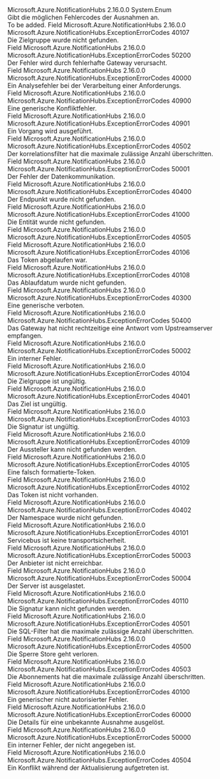 <Type Name="ExceptionErrorCodes" FullName="Microsoft.Azure.NotificationHubs.ExceptionErrorCodes">
  <TypeSignature Language="C#" Value="public enum ExceptionErrorCodes" />
  <TypeSignature Language="ILAsm" Value=".class public auto ansi sealed ExceptionErrorCodes extends System.Enum" />
  <TypeSignature Language="DocId" Value="T:Microsoft.Azure.NotificationHubs.ExceptionErrorCodes" />
  <TypeSignature Language="VB.NET" Value="Public Enum ExceptionErrorCodes" />
  <TypeSignature Language="F#" Value="type ExceptionErrorCodes = " />
  <AssemblyInfo>
    <AssemblyName>Microsoft.Azure.NotificationHubs</AssemblyName>
    <AssemblyVersion>2.16.0.0</AssemblyVersion>
  </AssemblyInfo>
  <Base>
    <BaseTypeName>System.Enum</BaseTypeName>
  </Base>
  <Docs>
    <summary>Gibt die möglichen Fehlercodes der Ausnahmen an.</summary>
    <remarks>To be added.</remarks>
  </Docs>
  <Members>
    <Member MemberName="AudienceNotFound">
      <MemberSignature Language="C#" Value="AudienceNotFound" />
      <MemberSignature Language="ILAsm" Value=".field public static literal valuetype Microsoft.Azure.NotificationHubs.ExceptionErrorCodes AudienceNotFound = int32(40107)" />
      <MemberSignature Language="DocId" Value="F:Microsoft.Azure.NotificationHubs.ExceptionErrorCodes.AudienceNotFound" />
      <MemberSignature Language="VB.NET" Value="AudienceNotFound" />
      <MemberSignature Language="F#" Value="AudienceNotFound = 40107" Usage="Microsoft.Azure.NotificationHubs.ExceptionErrorCodes.AudienceNotFound" />
      <MemberType>Field</MemberType>
      <AssemblyInfo>
        <AssemblyName>Microsoft.Azure.NotificationHubs</AssemblyName>
        <AssemblyVersion>2.16.0.0</AssemblyVersion>
      </AssemblyInfo>
      <ReturnValue>
        <ReturnType>Microsoft.Azure.NotificationHubs.ExceptionErrorCodes</ReturnType>
      </ReturnValue>
      <MemberValue>40107</MemberValue>
      <Docs>
        <summary>Die Zielgruppe wurde nicht gefunden.</summary>
      </Docs>
    </Member>
    <Member MemberName="BadGatewayFailure">
      <MemberSignature Language="C#" Value="BadGatewayFailure" />
      <MemberSignature Language="ILAsm" Value=".field public static literal valuetype Microsoft.Azure.NotificationHubs.ExceptionErrorCodes BadGatewayFailure = int32(50200)" />
      <MemberSignature Language="DocId" Value="F:Microsoft.Azure.NotificationHubs.ExceptionErrorCodes.BadGatewayFailure" />
      <MemberSignature Language="VB.NET" Value="BadGatewayFailure" />
      <MemberSignature Language="F#" Value="BadGatewayFailure = 50200" Usage="Microsoft.Azure.NotificationHubs.ExceptionErrorCodes.BadGatewayFailure" />
      <MemberType>Field</MemberType>
      <AssemblyInfo>
        <AssemblyName>Microsoft.Azure.NotificationHubs</AssemblyName>
        <AssemblyVersion>2.16.0.0</AssemblyVersion>
      </AssemblyInfo>
      <ReturnValue>
        <ReturnType>Microsoft.Azure.NotificationHubs.ExceptionErrorCodes</ReturnType>
      </ReturnValue>
      <MemberValue>50200</MemberValue>
      <Docs>
        <summary>Der Fehler wird durch fehlerhafte Gateway verursacht.</summary>
      </Docs>
    </Member>
    <Member MemberName="BadRequest">
      <MemberSignature Language="C#" Value="BadRequest" />
      <MemberSignature Language="ILAsm" Value=".field public static literal valuetype Microsoft.Azure.NotificationHubs.ExceptionErrorCodes BadRequest = int32(40000)" />
      <MemberSignature Language="DocId" Value="F:Microsoft.Azure.NotificationHubs.ExceptionErrorCodes.BadRequest" />
      <MemberSignature Language="VB.NET" Value="BadRequest" />
      <MemberSignature Language="F#" Value="BadRequest = 40000" Usage="Microsoft.Azure.NotificationHubs.ExceptionErrorCodes.BadRequest" />
      <MemberType>Field</MemberType>
      <AssemblyInfo>
        <AssemblyName>Microsoft.Azure.NotificationHubs</AssemblyName>
        <AssemblyVersion>2.16.0.0</AssemblyVersion>
      </AssemblyInfo>
      <ReturnValue>
        <ReturnType>Microsoft.Azure.NotificationHubs.ExceptionErrorCodes</ReturnType>
      </ReturnValue>
      <MemberValue>40000</MemberValue>
      <Docs>
        <summary>Ein Analysefehler bei der Verarbeitung einer Anforderungs.</summary>
      </Docs>
    </Member>
    <Member MemberName="ConflictGeneric">
      <MemberSignature Language="C#" Value="ConflictGeneric" />
      <MemberSignature Language="ILAsm" Value=".field public static literal valuetype Microsoft.Azure.NotificationHubs.ExceptionErrorCodes ConflictGeneric = int32(40900)" />
      <MemberSignature Language="DocId" Value="F:Microsoft.Azure.NotificationHubs.ExceptionErrorCodes.ConflictGeneric" />
      <MemberSignature Language="VB.NET" Value="ConflictGeneric" />
      <MemberSignature Language="F#" Value="ConflictGeneric = 40900" Usage="Microsoft.Azure.NotificationHubs.ExceptionErrorCodes.ConflictGeneric" />
      <MemberType>Field</MemberType>
      <AssemblyInfo>
        <AssemblyName>Microsoft.Azure.NotificationHubs</AssemblyName>
        <AssemblyVersion>2.16.0.0</AssemblyVersion>
      </AssemblyInfo>
      <ReturnValue>
        <ReturnType>Microsoft.Azure.NotificationHubs.ExceptionErrorCodes</ReturnType>
      </ReturnValue>
      <MemberValue>40900</MemberValue>
      <Docs>
        <summary>Eine generische Konfliktfehler.</summary>
      </Docs>
    </Member>
    <Member MemberName="ConflictOperationInProgress">
      <MemberSignature Language="C#" Value="ConflictOperationInProgress" />
      <MemberSignature Language="ILAsm" Value=".field public static literal valuetype Microsoft.Azure.NotificationHubs.ExceptionErrorCodes ConflictOperationInProgress = int32(40901)" />
      <MemberSignature Language="DocId" Value="F:Microsoft.Azure.NotificationHubs.ExceptionErrorCodes.ConflictOperationInProgress" />
      <MemberSignature Language="VB.NET" Value="ConflictOperationInProgress" />
      <MemberSignature Language="F#" Value="ConflictOperationInProgress = 40901" Usage="Microsoft.Azure.NotificationHubs.ExceptionErrorCodes.ConflictOperationInProgress" />
      <MemberType>Field</MemberType>
      <AssemblyInfo>
        <AssemblyName>Microsoft.Azure.NotificationHubs</AssemblyName>
        <AssemblyVersion>2.16.0.0</AssemblyVersion>
      </AssemblyInfo>
      <ReturnValue>
        <ReturnType>Microsoft.Azure.NotificationHubs.ExceptionErrorCodes</ReturnType>
      </ReturnValue>
      <MemberValue>40901</MemberValue>
      <Docs>
        <summary>Ein Vorgang wird ausgeführt.</summary>
      </Docs>
    </Member>
    <Member MemberName="CorrelationFiltersExceeded">
      <MemberSignature Language="C#" Value="CorrelationFiltersExceeded" />
      <MemberSignature Language="ILAsm" Value=".field public static literal valuetype Microsoft.Azure.NotificationHubs.ExceptionErrorCodes CorrelationFiltersExceeded = int32(40502)" />
      <MemberSignature Language="DocId" Value="F:Microsoft.Azure.NotificationHubs.ExceptionErrorCodes.CorrelationFiltersExceeded" />
      <MemberSignature Language="VB.NET" Value="CorrelationFiltersExceeded" />
      <MemberSignature Language="F#" Value="CorrelationFiltersExceeded = 40502" Usage="Microsoft.Azure.NotificationHubs.ExceptionErrorCodes.CorrelationFiltersExceeded" />
      <MemberType>Field</MemberType>
      <AssemblyInfo>
        <AssemblyName>Microsoft.Azure.NotificationHubs</AssemblyName>
        <AssemblyVersion>2.16.0.0</AssemblyVersion>
      </AssemblyInfo>
      <ReturnValue>
        <ReturnType>Microsoft.Azure.NotificationHubs.ExceptionErrorCodes</ReturnType>
      </ReturnValue>
      <MemberValue>40502</MemberValue>
      <Docs>
        <summary>Der korrelationsfilter hat die maximale zulässige Anzahl überschritten.</summary>
      </Docs>
    </Member>
    <Member MemberName="DataCommunicationError">
      <MemberSignature Language="C#" Value="DataCommunicationError" />
      <MemberSignature Language="ILAsm" Value=".field public static literal valuetype Microsoft.Azure.NotificationHubs.ExceptionErrorCodes DataCommunicationError = int32(50001)" />
      <MemberSignature Language="DocId" Value="F:Microsoft.Azure.NotificationHubs.ExceptionErrorCodes.DataCommunicationError" />
      <MemberSignature Language="VB.NET" Value="DataCommunicationError" />
      <MemberSignature Language="F#" Value="DataCommunicationError = 50001" Usage="Microsoft.Azure.NotificationHubs.ExceptionErrorCodes.DataCommunicationError" />
      <MemberType>Field</MemberType>
      <AssemblyInfo>
        <AssemblyName>Microsoft.Azure.NotificationHubs</AssemblyName>
        <AssemblyVersion>2.16.0.0</AssemblyVersion>
      </AssemblyInfo>
      <ReturnValue>
        <ReturnType>Microsoft.Azure.NotificationHubs.ExceptionErrorCodes</ReturnType>
      </ReturnValue>
      <MemberValue>50001</MemberValue>
      <Docs>
        <summary>Der Fehler der Datenkommunikation.</summary>
      </Docs>
    </Member>
    <Member MemberName="EndpointNotFound">
      <MemberSignature Language="C#" Value="EndpointNotFound" />
      <MemberSignature Language="ILAsm" Value=".field public static literal valuetype Microsoft.Azure.NotificationHubs.ExceptionErrorCodes EndpointNotFound = int32(40400)" />
      <MemberSignature Language="DocId" Value="F:Microsoft.Azure.NotificationHubs.ExceptionErrorCodes.EndpointNotFound" />
      <MemberSignature Language="VB.NET" Value="EndpointNotFound" />
      <MemberSignature Language="F#" Value="EndpointNotFound = 40400" Usage="Microsoft.Azure.NotificationHubs.ExceptionErrorCodes.EndpointNotFound" />
      <MemberType>Field</MemberType>
      <AssemblyInfo>
        <AssemblyName>Microsoft.Azure.NotificationHubs</AssemblyName>
        <AssemblyVersion>2.16.0.0</AssemblyVersion>
      </AssemblyInfo>
      <ReturnValue>
        <ReturnType>Microsoft.Azure.NotificationHubs.ExceptionErrorCodes</ReturnType>
      </ReturnValue>
      <MemberValue>40400</MemberValue>
      <Docs>
        <summary>Der Endpunkt wurde nicht gefunden.</summary>
      </Docs>
    </Member>
    <Member MemberName="EntityGone">
      <MemberSignature Language="C#" Value="EntityGone" />
      <MemberSignature Language="ILAsm" Value=".field public static literal valuetype Microsoft.Azure.NotificationHubs.ExceptionErrorCodes EntityGone = int32(41000)" />
      <MemberSignature Language="DocId" Value="F:Microsoft.Azure.NotificationHubs.ExceptionErrorCodes.EntityGone" />
      <MemberSignature Language="VB.NET" Value="EntityGone" />
      <MemberSignature Language="F#" Value="EntityGone = 41000" Usage="Microsoft.Azure.NotificationHubs.ExceptionErrorCodes.EntityGone" />
      <MemberType>Field</MemberType>
      <AssemblyInfo>
        <AssemblyName>Microsoft.Azure.NotificationHubs</AssemblyName>
        <AssemblyVersion>2.16.0.0</AssemblyVersion>
      </AssemblyInfo>
      <ReturnValue>
        <ReturnType>Microsoft.Azure.NotificationHubs.ExceptionErrorCodes</ReturnType>
      </ReturnValue>
      <MemberValue>41000</MemberValue>
      <Docs>
        <summary>Die Entität wurde nicht gefunden.</summary>
      </Docs>
    </Member>
    <Member MemberName="EventHubAtFullCapacity">
      <MemberSignature Language="C#" Value="EventHubAtFullCapacity" />
      <MemberSignature Language="ILAsm" Value=".field public static literal valuetype Microsoft.Azure.NotificationHubs.ExceptionErrorCodes EventHubAtFullCapacity = int32(40505)" />
      <MemberSignature Language="DocId" Value="F:Microsoft.Azure.NotificationHubs.ExceptionErrorCodes.EventHubAtFullCapacity" />
      <MemberSignature Language="VB.NET" Value="EventHubAtFullCapacity" />
      <MemberSignature Language="F#" Value="EventHubAtFullCapacity = 40505" Usage="Microsoft.Azure.NotificationHubs.ExceptionErrorCodes.EventHubAtFullCapacity" />
      <MemberType>Field</MemberType>
      <AssemblyInfo>
        <AssemblyName>Microsoft.Azure.NotificationHubs</AssemblyName>
        <AssemblyVersion>2.16.0.0</AssemblyVersion>
      </AssemblyInfo>
      <ReturnValue>
        <ReturnType>Microsoft.Azure.NotificationHubs.ExceptionErrorCodes</ReturnType>
      </ReturnValue>
      <MemberValue>40505</MemberValue>
      <Docs>
        <summary />
      </Docs>
    </Member>
    <Member MemberName="ExpiredToken">
      <MemberSignature Language="C#" Value="ExpiredToken" />
      <MemberSignature Language="ILAsm" Value=".field public static literal valuetype Microsoft.Azure.NotificationHubs.ExceptionErrorCodes ExpiredToken = int32(40106)" />
      <MemberSignature Language="DocId" Value="F:Microsoft.Azure.NotificationHubs.ExceptionErrorCodes.ExpiredToken" />
      <MemberSignature Language="VB.NET" Value="ExpiredToken" />
      <MemberSignature Language="F#" Value="ExpiredToken = 40106" Usage="Microsoft.Azure.NotificationHubs.ExceptionErrorCodes.ExpiredToken" />
      <MemberType>Field</MemberType>
      <AssemblyInfo>
        <AssemblyName>Microsoft.Azure.NotificationHubs</AssemblyName>
        <AssemblyVersion>2.16.0.0</AssemblyVersion>
      </AssemblyInfo>
      <ReturnValue>
        <ReturnType>Microsoft.Azure.NotificationHubs.ExceptionErrorCodes</ReturnType>
      </ReturnValue>
      <MemberValue>40106</MemberValue>
      <Docs>
        <summary>Das Token abgelaufen war.</summary>
      </Docs>
    </Member>
    <Member MemberName="ExpiresOnNotFound">
      <MemberSignature Language="C#" Value="ExpiresOnNotFound" />
      <MemberSignature Language="ILAsm" Value=".field public static literal valuetype Microsoft.Azure.NotificationHubs.ExceptionErrorCodes ExpiresOnNotFound = int32(40108)" />
      <MemberSignature Language="DocId" Value="F:Microsoft.Azure.NotificationHubs.ExceptionErrorCodes.ExpiresOnNotFound" />
      <MemberSignature Language="VB.NET" Value="ExpiresOnNotFound" />
      <MemberSignature Language="F#" Value="ExpiresOnNotFound = 40108" Usage="Microsoft.Azure.NotificationHubs.ExceptionErrorCodes.ExpiresOnNotFound" />
      <MemberType>Field</MemberType>
      <AssemblyInfo>
        <AssemblyName>Microsoft.Azure.NotificationHubs</AssemblyName>
        <AssemblyVersion>2.16.0.0</AssemblyVersion>
      </AssemblyInfo>
      <ReturnValue>
        <ReturnType>Microsoft.Azure.NotificationHubs.ExceptionErrorCodes</ReturnType>
      </ReturnValue>
      <MemberValue>40108</MemberValue>
      <Docs>
        <summary>Das Ablaufdatum wurde nicht gefunden.</summary>
      </Docs>
    </Member>
    <Member MemberName="ForbiddenGeneric">
      <MemberSignature Language="C#" Value="ForbiddenGeneric" />
      <MemberSignature Language="ILAsm" Value=".field public static literal valuetype Microsoft.Azure.NotificationHubs.ExceptionErrorCodes ForbiddenGeneric = int32(40300)" />
      <MemberSignature Language="DocId" Value="F:Microsoft.Azure.NotificationHubs.ExceptionErrorCodes.ForbiddenGeneric" />
      <MemberSignature Language="VB.NET" Value="ForbiddenGeneric" />
      <MemberSignature Language="F#" Value="ForbiddenGeneric = 40300" Usage="Microsoft.Azure.NotificationHubs.ExceptionErrorCodes.ForbiddenGeneric" />
      <MemberType>Field</MemberType>
      <AssemblyInfo>
        <AssemblyName>Microsoft.Azure.NotificationHubs</AssemblyName>
        <AssemblyVersion>2.16.0.0</AssemblyVersion>
      </AssemblyInfo>
      <ReturnValue>
        <ReturnType>Microsoft.Azure.NotificationHubs.ExceptionErrorCodes</ReturnType>
      </ReturnValue>
      <MemberValue>40300</MemberValue>
      <Docs>
        <summary>Eine generische verboten.</summary>
      </Docs>
    </Member>
    <Member MemberName="GatewayTimeoutFailure">
      <MemberSignature Language="C#" Value="GatewayTimeoutFailure" />
      <MemberSignature Language="ILAsm" Value=".field public static literal valuetype Microsoft.Azure.NotificationHubs.ExceptionErrorCodes GatewayTimeoutFailure = int32(50400)" />
      <MemberSignature Language="DocId" Value="F:Microsoft.Azure.NotificationHubs.ExceptionErrorCodes.GatewayTimeoutFailure" />
      <MemberSignature Language="VB.NET" Value="GatewayTimeoutFailure" />
      <MemberSignature Language="F#" Value="GatewayTimeoutFailure = 50400" Usage="Microsoft.Azure.NotificationHubs.ExceptionErrorCodes.GatewayTimeoutFailure" />
      <MemberType>Field</MemberType>
      <AssemblyInfo>
        <AssemblyName>Microsoft.Azure.NotificationHubs</AssemblyName>
        <AssemblyVersion>2.16.0.0</AssemblyVersion>
      </AssemblyInfo>
      <ReturnValue>
        <ReturnType>Microsoft.Azure.NotificationHubs.ExceptionErrorCodes</ReturnType>
      </ReturnValue>
      <MemberValue>50400</MemberValue>
      <Docs>
        <summary>Das Gateway hat nicht rechtzeitige eine Antwort vom Upstreamserver empfangen.</summary>
      </Docs>
    </Member>
    <Member MemberName="InternalFailure">
      <MemberSignature Language="C#" Value="InternalFailure" />
      <MemberSignature Language="ILAsm" Value=".field public static literal valuetype Microsoft.Azure.NotificationHubs.ExceptionErrorCodes InternalFailure = int32(50002)" />
      <MemberSignature Language="DocId" Value="F:Microsoft.Azure.NotificationHubs.ExceptionErrorCodes.InternalFailure" />
      <MemberSignature Language="VB.NET" Value="InternalFailure" />
      <MemberSignature Language="F#" Value="InternalFailure = 50002" Usage="Microsoft.Azure.NotificationHubs.ExceptionErrorCodes.InternalFailure" />
      <MemberType>Field</MemberType>
      <AssemblyInfo>
        <AssemblyName>Microsoft.Azure.NotificationHubs</AssemblyName>
        <AssemblyVersion>2.16.0.0</AssemblyVersion>
      </AssemblyInfo>
      <ReturnValue>
        <ReturnType>Microsoft.Azure.NotificationHubs.ExceptionErrorCodes</ReturnType>
      </ReturnValue>
      <MemberValue>50002</MemberValue>
      <Docs>
        <summary>Ein interner Fehler.</summary>
      </Docs>
    </Member>
    <Member MemberName="InvalidAudience">
      <MemberSignature Language="C#" Value="InvalidAudience" />
      <MemberSignature Language="ILAsm" Value=".field public static literal valuetype Microsoft.Azure.NotificationHubs.ExceptionErrorCodes InvalidAudience = int32(40104)" />
      <MemberSignature Language="DocId" Value="F:Microsoft.Azure.NotificationHubs.ExceptionErrorCodes.InvalidAudience" />
      <MemberSignature Language="VB.NET" Value="InvalidAudience" />
      <MemberSignature Language="F#" Value="InvalidAudience = 40104" Usage="Microsoft.Azure.NotificationHubs.ExceptionErrorCodes.InvalidAudience" />
      <MemberType>Field</MemberType>
      <AssemblyInfo>
        <AssemblyName>Microsoft.Azure.NotificationHubs</AssemblyName>
        <AssemblyVersion>2.16.0.0</AssemblyVersion>
      </AssemblyInfo>
      <ReturnValue>
        <ReturnType>Microsoft.Azure.NotificationHubs.ExceptionErrorCodes</ReturnType>
      </ReturnValue>
      <MemberValue>40104</MemberValue>
      <Docs>
        <summary>Die Zielgruppe ist ungültig.</summary>
      </Docs>
    </Member>
    <Member MemberName="InvalidDestination">
      <MemberSignature Language="C#" Value="InvalidDestination" />
      <MemberSignature Language="ILAsm" Value=".field public static literal valuetype Microsoft.Azure.NotificationHubs.ExceptionErrorCodes InvalidDestination = int32(40401)" />
      <MemberSignature Language="DocId" Value="F:Microsoft.Azure.NotificationHubs.ExceptionErrorCodes.InvalidDestination" />
      <MemberSignature Language="VB.NET" Value="InvalidDestination" />
      <MemberSignature Language="F#" Value="InvalidDestination = 40401" Usage="Microsoft.Azure.NotificationHubs.ExceptionErrorCodes.InvalidDestination" />
      <MemberType>Field</MemberType>
      <AssemblyInfo>
        <AssemblyName>Microsoft.Azure.NotificationHubs</AssemblyName>
        <AssemblyVersion>2.16.0.0</AssemblyVersion>
      </AssemblyInfo>
      <ReturnValue>
        <ReturnType>Microsoft.Azure.NotificationHubs.ExceptionErrorCodes</ReturnType>
      </ReturnValue>
      <MemberValue>40401</MemberValue>
      <Docs>
        <summary>Das Ziel ist ungültig.</summary>
      </Docs>
    </Member>
    <Member MemberName="InvalidSignature">
      <MemberSignature Language="C#" Value="InvalidSignature" />
      <MemberSignature Language="ILAsm" Value=".field public static literal valuetype Microsoft.Azure.NotificationHubs.ExceptionErrorCodes InvalidSignature = int32(40103)" />
      <MemberSignature Language="DocId" Value="F:Microsoft.Azure.NotificationHubs.ExceptionErrorCodes.InvalidSignature" />
      <MemberSignature Language="VB.NET" Value="InvalidSignature" />
      <MemberSignature Language="F#" Value="InvalidSignature = 40103" Usage="Microsoft.Azure.NotificationHubs.ExceptionErrorCodes.InvalidSignature" />
      <MemberType>Field</MemberType>
      <AssemblyInfo>
        <AssemblyName>Microsoft.Azure.NotificationHubs</AssemblyName>
        <AssemblyVersion>2.16.0.0</AssemblyVersion>
      </AssemblyInfo>
      <ReturnValue>
        <ReturnType>Microsoft.Azure.NotificationHubs.ExceptionErrorCodes</ReturnType>
      </ReturnValue>
      <MemberValue>40103</MemberValue>
      <Docs>
        <summary>Die Signatur ist ungültig.</summary>
      </Docs>
    </Member>
    <Member MemberName="IssuerNotFound">
      <MemberSignature Language="C#" Value="IssuerNotFound" />
      <MemberSignature Language="ILAsm" Value=".field public static literal valuetype Microsoft.Azure.NotificationHubs.ExceptionErrorCodes IssuerNotFound = int32(40109)" />
      <MemberSignature Language="DocId" Value="F:Microsoft.Azure.NotificationHubs.ExceptionErrorCodes.IssuerNotFound" />
      <MemberSignature Language="VB.NET" Value="IssuerNotFound" />
      <MemberSignature Language="F#" Value="IssuerNotFound = 40109" Usage="Microsoft.Azure.NotificationHubs.ExceptionErrorCodes.IssuerNotFound" />
      <MemberType>Field</MemberType>
      <AssemblyInfo>
        <AssemblyName>Microsoft.Azure.NotificationHubs</AssemblyName>
        <AssemblyVersion>2.16.0.0</AssemblyVersion>
      </AssemblyInfo>
      <ReturnValue>
        <ReturnType>Microsoft.Azure.NotificationHubs.ExceptionErrorCodes</ReturnType>
      </ReturnValue>
      <MemberValue>40109</MemberValue>
      <Docs>
        <summary>Der Aussteller kann nicht gefunden werden.</summary>
      </Docs>
    </Member>
    <Member MemberName="MalformedToken">
      <MemberSignature Language="C#" Value="MalformedToken" />
      <MemberSignature Language="ILAsm" Value=".field public static literal valuetype Microsoft.Azure.NotificationHubs.ExceptionErrorCodes MalformedToken = int32(40105)" />
      <MemberSignature Language="DocId" Value="F:Microsoft.Azure.NotificationHubs.ExceptionErrorCodes.MalformedToken" />
      <MemberSignature Language="VB.NET" Value="MalformedToken" />
      <MemberSignature Language="F#" Value="MalformedToken = 40105" Usage="Microsoft.Azure.NotificationHubs.ExceptionErrorCodes.MalformedToken" />
      <MemberType>Field</MemberType>
      <AssemblyInfo>
        <AssemblyName>Microsoft.Azure.NotificationHubs</AssemblyName>
        <AssemblyVersion>2.16.0.0</AssemblyVersion>
      </AssemblyInfo>
      <ReturnValue>
        <ReturnType>Microsoft.Azure.NotificationHubs.ExceptionErrorCodes</ReturnType>
      </ReturnValue>
      <MemberValue>40105</MemberValue>
      <Docs>
        <summary>Eine falsch formatierte-Token.</summary>
      </Docs>
    </Member>
    <Member MemberName="MissingToken">
      <MemberSignature Language="C#" Value="MissingToken" />
      <MemberSignature Language="ILAsm" Value=".field public static literal valuetype Microsoft.Azure.NotificationHubs.ExceptionErrorCodes MissingToken = int32(40102)" />
      <MemberSignature Language="DocId" Value="F:Microsoft.Azure.NotificationHubs.ExceptionErrorCodes.MissingToken" />
      <MemberSignature Language="VB.NET" Value="MissingToken" />
      <MemberSignature Language="F#" Value="MissingToken = 40102" Usage="Microsoft.Azure.NotificationHubs.ExceptionErrorCodes.MissingToken" />
      <MemberType>Field</MemberType>
      <AssemblyInfo>
        <AssemblyName>Microsoft.Azure.NotificationHubs</AssemblyName>
        <AssemblyVersion>2.16.0.0</AssemblyVersion>
      </AssemblyInfo>
      <ReturnValue>
        <ReturnType>Microsoft.Azure.NotificationHubs.ExceptionErrorCodes</ReturnType>
      </ReturnValue>
      <MemberValue>40102</MemberValue>
      <Docs>
        <summary>Das Token ist nicht vorhanden.</summary>
      </Docs>
    </Member>
    <Member MemberName="NamespaceNotFound">
      <MemberSignature Language="C#" Value="NamespaceNotFound" />
      <MemberSignature Language="ILAsm" Value=".field public static literal valuetype Microsoft.Azure.NotificationHubs.ExceptionErrorCodes NamespaceNotFound = int32(40402)" />
      <MemberSignature Language="DocId" Value="F:Microsoft.Azure.NotificationHubs.ExceptionErrorCodes.NamespaceNotFound" />
      <MemberSignature Language="VB.NET" Value="NamespaceNotFound" />
      <MemberSignature Language="F#" Value="NamespaceNotFound = 40402" Usage="Microsoft.Azure.NotificationHubs.ExceptionErrorCodes.NamespaceNotFound" />
      <MemberType>Field</MemberType>
      <AssemblyInfo>
        <AssemblyName>Microsoft.Azure.NotificationHubs</AssemblyName>
        <AssemblyVersion>2.16.0.0</AssemblyVersion>
      </AssemblyInfo>
      <ReturnValue>
        <ReturnType>Microsoft.Azure.NotificationHubs.ExceptionErrorCodes</ReturnType>
      </ReturnValue>
      <MemberValue>40402</MemberValue>
      <Docs>
        <summary>Der Namespace wurde nicht gefunden.</summary>
      </Docs>
    </Member>
    <Member MemberName="NoTransportSecurity">
      <MemberSignature Language="C#" Value="NoTransportSecurity" />
      <MemberSignature Language="ILAsm" Value=".field public static literal valuetype Microsoft.Azure.NotificationHubs.ExceptionErrorCodes NoTransportSecurity = int32(40101)" />
      <MemberSignature Language="DocId" Value="F:Microsoft.Azure.NotificationHubs.ExceptionErrorCodes.NoTransportSecurity" />
      <MemberSignature Language="VB.NET" Value="NoTransportSecurity" />
      <MemberSignature Language="F#" Value="NoTransportSecurity = 40101" Usage="Microsoft.Azure.NotificationHubs.ExceptionErrorCodes.NoTransportSecurity" />
      <MemberType>Field</MemberType>
      <AssemblyInfo>
        <AssemblyName>Microsoft.Azure.NotificationHubs</AssemblyName>
        <AssemblyVersion>2.16.0.0</AssemblyVersion>
      </AssemblyInfo>
      <ReturnValue>
        <ReturnType>Microsoft.Azure.NotificationHubs.ExceptionErrorCodes</ReturnType>
      </ReturnValue>
      <MemberValue>40101</MemberValue>
      <Docs>
        <summary>Servicebus ist keine transportsicherheit.</summary>
      </Docs>
    </Member>
    <Member MemberName="ProviderUnreachable">
      <MemberSignature Language="C#" Value="ProviderUnreachable" />
      <MemberSignature Language="ILAsm" Value=".field public static literal valuetype Microsoft.Azure.NotificationHubs.ExceptionErrorCodes ProviderUnreachable = int32(50003)" />
      <MemberSignature Language="DocId" Value="F:Microsoft.Azure.NotificationHubs.ExceptionErrorCodes.ProviderUnreachable" />
      <MemberSignature Language="VB.NET" Value="ProviderUnreachable" />
      <MemberSignature Language="F#" Value="ProviderUnreachable = 50003" Usage="Microsoft.Azure.NotificationHubs.ExceptionErrorCodes.ProviderUnreachable" />
      <MemberType>Field</MemberType>
      <AssemblyInfo>
        <AssemblyName>Microsoft.Azure.NotificationHubs</AssemblyName>
        <AssemblyVersion>2.16.0.0</AssemblyVersion>
      </AssemblyInfo>
      <ReturnValue>
        <ReturnType>Microsoft.Azure.NotificationHubs.ExceptionErrorCodes</ReturnType>
      </ReturnValue>
      <MemberValue>50003</MemberValue>
      <Docs>
        <summary>Der Anbieter ist nicht erreichbar.</summary>
      </Docs>
    </Member>
    <Member MemberName="ServerBusy">
      <MemberSignature Language="C#" Value="ServerBusy" />
      <MemberSignature Language="ILAsm" Value=".field public static literal valuetype Microsoft.Azure.NotificationHubs.ExceptionErrorCodes ServerBusy = int32(50004)" />
      <MemberSignature Language="DocId" Value="F:Microsoft.Azure.NotificationHubs.ExceptionErrorCodes.ServerBusy" />
      <MemberSignature Language="VB.NET" Value="ServerBusy" />
      <MemberSignature Language="F#" Value="ServerBusy = 50004" Usage="Microsoft.Azure.NotificationHubs.ExceptionErrorCodes.ServerBusy" />
      <MemberType>Field</MemberType>
      <AssemblyInfo>
        <AssemblyName>Microsoft.Azure.NotificationHubs</AssemblyName>
        <AssemblyVersion>2.16.0.0</AssemblyVersion>
      </AssemblyInfo>
      <ReturnValue>
        <ReturnType>Microsoft.Azure.NotificationHubs.ExceptionErrorCodes</ReturnType>
      </ReturnValue>
      <MemberValue>50004</MemberValue>
      <Docs>
        <summary>Der Server ist ausgelastet.</summary>
      </Docs>
    </Member>
    <Member MemberName="SignatureNotFound">
      <MemberSignature Language="C#" Value="SignatureNotFound" />
      <MemberSignature Language="ILAsm" Value=".field public static literal valuetype Microsoft.Azure.NotificationHubs.ExceptionErrorCodes SignatureNotFound = int32(40110)" />
      <MemberSignature Language="DocId" Value="F:Microsoft.Azure.NotificationHubs.ExceptionErrorCodes.SignatureNotFound" />
      <MemberSignature Language="VB.NET" Value="SignatureNotFound" />
      <MemberSignature Language="F#" Value="SignatureNotFound = 40110" Usage="Microsoft.Azure.NotificationHubs.ExceptionErrorCodes.SignatureNotFound" />
      <MemberType>Field</MemberType>
      <AssemblyInfo>
        <AssemblyName>Microsoft.Azure.NotificationHubs</AssemblyName>
        <AssemblyVersion>2.16.0.0</AssemblyVersion>
      </AssemblyInfo>
      <ReturnValue>
        <ReturnType>Microsoft.Azure.NotificationHubs.ExceptionErrorCodes</ReturnType>
      </ReturnValue>
      <MemberValue>40110</MemberValue>
      <Docs>
        <summary>Die Signatur kann nicht gefunden werden.</summary>
      </Docs>
    </Member>
    <Member MemberName="SqlFiltersExceeded">
      <MemberSignature Language="C#" Value="SqlFiltersExceeded" />
      <MemberSignature Language="ILAsm" Value=".field public static literal valuetype Microsoft.Azure.NotificationHubs.ExceptionErrorCodes SqlFiltersExceeded = int32(40501)" />
      <MemberSignature Language="DocId" Value="F:Microsoft.Azure.NotificationHubs.ExceptionErrorCodes.SqlFiltersExceeded" />
      <MemberSignature Language="VB.NET" Value="SqlFiltersExceeded" />
      <MemberSignature Language="F#" Value="SqlFiltersExceeded = 40501" Usage="Microsoft.Azure.NotificationHubs.ExceptionErrorCodes.SqlFiltersExceeded" />
      <MemberType>Field</MemberType>
      <AssemblyInfo>
        <AssemblyName>Microsoft.Azure.NotificationHubs</AssemblyName>
        <AssemblyVersion>2.16.0.0</AssemblyVersion>
      </AssemblyInfo>
      <ReturnValue>
        <ReturnType>Microsoft.Azure.NotificationHubs.ExceptionErrorCodes</ReturnType>
      </ReturnValue>
      <MemberValue>40501</MemberValue>
      <Docs>
        <summary>Die SQL-Filter hat die maximale zulässige Anzahl überschritten.</summary>
      </Docs>
    </Member>
    <Member MemberName="StoreLockLost">
      <MemberSignature Language="C#" Value="StoreLockLost" />
      <MemberSignature Language="ILAsm" Value=".field public static literal valuetype Microsoft.Azure.NotificationHubs.ExceptionErrorCodes StoreLockLost = int32(40500)" />
      <MemberSignature Language="DocId" Value="F:Microsoft.Azure.NotificationHubs.ExceptionErrorCodes.StoreLockLost" />
      <MemberSignature Language="VB.NET" Value="StoreLockLost" />
      <MemberSignature Language="F#" Value="StoreLockLost = 40500" Usage="Microsoft.Azure.NotificationHubs.ExceptionErrorCodes.StoreLockLost" />
      <MemberType>Field</MemberType>
      <AssemblyInfo>
        <AssemblyName>Microsoft.Azure.NotificationHubs</AssemblyName>
        <AssemblyVersion>2.16.0.0</AssemblyVersion>
      </AssemblyInfo>
      <ReturnValue>
        <ReturnType>Microsoft.Azure.NotificationHubs.ExceptionErrorCodes</ReturnType>
      </ReturnValue>
      <MemberValue>40500</MemberValue>
      <Docs>
        <summary>Die Sperre Store geht verloren.</summary>
      </Docs>
    </Member>
    <Member MemberName="SubscriptionsExceeded">
      <MemberSignature Language="C#" Value="SubscriptionsExceeded" />
      <MemberSignature Language="ILAsm" Value=".field public static literal valuetype Microsoft.Azure.NotificationHubs.ExceptionErrorCodes SubscriptionsExceeded = int32(40503)" />
      <MemberSignature Language="DocId" Value="F:Microsoft.Azure.NotificationHubs.ExceptionErrorCodes.SubscriptionsExceeded" />
      <MemberSignature Language="VB.NET" Value="SubscriptionsExceeded" />
      <MemberSignature Language="F#" Value="SubscriptionsExceeded = 40503" Usage="Microsoft.Azure.NotificationHubs.ExceptionErrorCodes.SubscriptionsExceeded" />
      <MemberType>Field</MemberType>
      <AssemblyInfo>
        <AssemblyName>Microsoft.Azure.NotificationHubs</AssemblyName>
        <AssemblyVersion>2.16.0.0</AssemblyVersion>
      </AssemblyInfo>
      <ReturnValue>
        <ReturnType>Microsoft.Azure.NotificationHubs.ExceptionErrorCodes</ReturnType>
      </ReturnValue>
      <MemberValue>40503</MemberValue>
      <Docs>
        <summary>Die Abonnements hat die maximale zulässige Anzahl überschritten.</summary>
      </Docs>
    </Member>
    <Member MemberName="UnauthorizedGeneric">
      <MemberSignature Language="C#" Value="UnauthorizedGeneric" />
      <MemberSignature Language="ILAsm" Value=".field public static literal valuetype Microsoft.Azure.NotificationHubs.ExceptionErrorCodes UnauthorizedGeneric = int32(40100)" />
      <MemberSignature Language="DocId" Value="F:Microsoft.Azure.NotificationHubs.ExceptionErrorCodes.UnauthorizedGeneric" />
      <MemberSignature Language="VB.NET" Value="UnauthorizedGeneric" />
      <MemberSignature Language="F#" Value="UnauthorizedGeneric = 40100" Usage="Microsoft.Azure.NotificationHubs.ExceptionErrorCodes.UnauthorizedGeneric" />
      <MemberType>Field</MemberType>
      <AssemblyInfo>
        <AssemblyName>Microsoft.Azure.NotificationHubs</AssemblyName>
        <AssemblyVersion>2.16.0.0</AssemblyVersion>
      </AssemblyInfo>
      <ReturnValue>
        <ReturnType>Microsoft.Azure.NotificationHubs.ExceptionErrorCodes</ReturnType>
      </ReturnValue>
      <MemberValue>40100</MemberValue>
      <Docs>
        <summary>Ein generischer nicht autorisierter Fehler.</summary>
      </Docs>
    </Member>
    <Member MemberName="UnknownExceptionDetail">
      <MemberSignature Language="C#" Value="UnknownExceptionDetail" />
      <MemberSignature Language="ILAsm" Value=".field public static literal valuetype Microsoft.Azure.NotificationHubs.ExceptionErrorCodes UnknownExceptionDetail = int32(60000)" />
      <MemberSignature Language="DocId" Value="F:Microsoft.Azure.NotificationHubs.ExceptionErrorCodes.UnknownExceptionDetail" />
      <MemberSignature Language="VB.NET" Value="UnknownExceptionDetail" />
      <MemberSignature Language="F#" Value="UnknownExceptionDetail = 60000" Usage="Microsoft.Azure.NotificationHubs.ExceptionErrorCodes.UnknownExceptionDetail" />
      <MemberType>Field</MemberType>
      <AssemblyInfo>
        <AssemblyName>Microsoft.Azure.NotificationHubs</AssemblyName>
        <AssemblyVersion>2.16.0.0</AssemblyVersion>
      </AssemblyInfo>
      <ReturnValue>
        <ReturnType>Microsoft.Azure.NotificationHubs.ExceptionErrorCodes</ReturnType>
      </ReturnValue>
      <MemberValue>60000</MemberValue>
      <Docs>
        <summary>Die Details für eine unbekannte Ausnahme ausgelöst.</summary>
      </Docs>
    </Member>
    <Member MemberName="UnspecifiedInternalError">
      <MemberSignature Language="C#" Value="UnspecifiedInternalError" />
      <MemberSignature Language="ILAsm" Value=".field public static literal valuetype Microsoft.Azure.NotificationHubs.ExceptionErrorCodes UnspecifiedInternalError = int32(50000)" />
      <MemberSignature Language="DocId" Value="F:Microsoft.Azure.NotificationHubs.ExceptionErrorCodes.UnspecifiedInternalError" />
      <MemberSignature Language="VB.NET" Value="UnspecifiedInternalError" />
      <MemberSignature Language="F#" Value="UnspecifiedInternalError = 50000" Usage="Microsoft.Azure.NotificationHubs.ExceptionErrorCodes.UnspecifiedInternalError" />
      <MemberType>Field</MemberType>
      <AssemblyInfo>
        <AssemblyName>Microsoft.Azure.NotificationHubs</AssemblyName>
        <AssemblyVersion>2.16.0.0</AssemblyVersion>
      </AssemblyInfo>
      <ReturnValue>
        <ReturnType>Microsoft.Azure.NotificationHubs.ExceptionErrorCodes</ReturnType>
      </ReturnValue>
      <MemberValue>50000</MemberValue>
      <Docs>
        <summary>Ein interner Fehler, der nicht angegeben ist.</summary>
      </Docs>
    </Member>
    <Member MemberName="UpdateConflict">
      <MemberSignature Language="C#" Value="UpdateConflict" />
      <MemberSignature Language="ILAsm" Value=".field public static literal valuetype Microsoft.Azure.NotificationHubs.ExceptionErrorCodes UpdateConflict = int32(40504)" />
      <MemberSignature Language="DocId" Value="F:Microsoft.Azure.NotificationHubs.ExceptionErrorCodes.UpdateConflict" />
      <MemberSignature Language="VB.NET" Value="UpdateConflict" />
      <MemberSignature Language="F#" Value="UpdateConflict = 40504" Usage="Microsoft.Azure.NotificationHubs.ExceptionErrorCodes.UpdateConflict" />
      <MemberType>Field</MemberType>
      <AssemblyInfo>
        <AssemblyName>Microsoft.Azure.NotificationHubs</AssemblyName>
        <AssemblyVersion>2.16.0.0</AssemblyVersion>
      </AssemblyInfo>
      <ReturnValue>
        <ReturnType>Microsoft.Azure.NotificationHubs.ExceptionErrorCodes</ReturnType>
      </ReturnValue>
      <MemberValue>40504</MemberValue>
      <Docs>
        <summary>Ein Konflikt während der Aktualisierung aufgetreten ist.</summary>
      </Docs>
    </Member>
  </Members>
</Type>